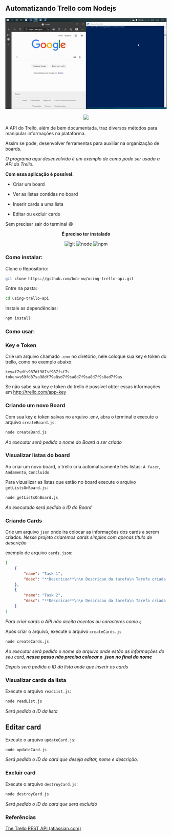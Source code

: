 ## Automatizando Trello com Nodejs

<p align="center"><img src="./cards.gif" alt="gif" /></p>

<p align="center">
    <a href="https://developer.atlassian.com/cloud/trello/rest/api-group-actions/" target="_blank">
 <img src="https://img.shields.io/badge/Usando-TRELLO%20API-blue">
	</a> 
</p>


A API do Trello, além de bem documentada, traz diversos métodos para manipular informações na plataforma. 

Assim se pode, desenvolver ferramentas para auxiliar na organização de boards.



_O programa aqui desenvolvido é um exemplo de como pode ser usada a API do Trello._

**Com essa aplicação é possível:**

-  Criar um board

- Ver as listas contidas no board

- Inserir cards a uma lista 

- Editar ou  excluir cards

Sem precisar sair do terminal :smile:



<p align="center"><strong>É preciso ter instalado</strong></p>

<p align="center">
 <img src="https://img.shields.io/badge/-GIT-red" alt="git">
 <img src="https://img.shields.io/badge/-NODE-yellow" alt="node">
 <img src="https://img.shields.io/badge/-NPM-green" alt="npm">
 </p>



### Como instalar:

Clone o Repositório:
```bash
git clone https://github.com/bob-mw/using-trello-api.git
````

Entre na pasta:
```bash
cd using-trello-api
```

Instale as dependências:
```bash
npm install
```



### Como usar:

### Key e Token
Crie um arquivo chamado `.env` no diretório, nele coloque sua key e token do trello, como no exemplo abaixo:

```
key=f7sdfs987df987sf987fsf7s
token=s69fd87sa98df79a8sd7f9sa8d7f9sa8d7f9s8ad7f9as
```

Se não sabe sua key e token do trello é possível obter essas informações em http://trello.com/app-key



### Criando um novo Board
Com sua key e token salvas no arquivo .env, abra o terminal e execute o arquivo `createBoard.js`:
```bash
node createBord.js
```
_Ao executar será pedido o nome do Board a ser criado_




###  Visualizar listas do board
Ao criar um novo board, o trello cria automaticamente três listas: `A fazer`, `Andamento`, `Concluido`

Para vizualizar as listas que estão no board execute o arquivo `getListsOnBoard.js`:
```bash
node getListsOnBoard.js
```
_Ao executado será pedido o ID do Board_




### Criando Cards

Crie um arquivo `json` onde ira colocar as informações dos cards a serem criados.
_Nesse projeto criaremos cards simples com apenas titulo de descrição_

exemplo de arquivo `cards.json`:

```json
[
    {
        "name": "Task 1",
        "desc": "**Descricao**\n\n Descricao da tarefa\n Tarefa criada para testar API do Trello"
    },
    {
        "name": "Task 2",
        "desc": "**Descricao**\n\n Descricao da tarefa\n Tarefa criada para testar API do Trello"
    }
]
```

_Para criar cards a API não aceita acentos ou caracteres como `ç`_

Após criar o arquivo, execute o arquivo `createCards.js`

```bash
node createCards.js
```

_Ao executar será pedido o nome do arquivo onde estão as informações do seu card, **nessa passo não precisa colocar o .json no final do nome**_

_Depois será pedido o ID da lista onde que inserir os cards_



### Visualizar cards da lista

Execute o arquivo `readList.js`:

```bash
node readList.js
```

_Será pedido a ID da lista_



## Editar card

Execute o arquivo `updateCard.js`:

```bash
node updateCard.js
```

_Será pedido o ID do card que deseja editar, nome e descrição._



### Excluir card

Execute o arquivo `destroyCard.js`:

```bash
node destroyCard.js
```

_Será pedido o ID do card que sera excluido_



### Referências

[The Trello REST API (atlassian.com)](https://developer.atlassian.com/cloud/trello/rest/api-group-actions/)

